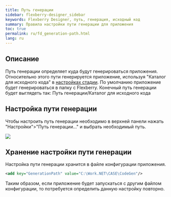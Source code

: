 ```yaml
---
title: Путь генерации
sidebar: flexberry-designer_sidebar
keywords: Flexberry Designer, путь, генерация, исходный код
summary: Правила настройки пути генерации для приложения
toc: true
permalink: ru/fd_generation-path.html
lang: ru
---
```


## Описание

Путь генерации определяет куда будут генерироваться приложения. Относительно этого пути генерируется приложение, используя "Каталог для исходного кода" в [настройках стадии](fd_project-customization.html). По умолчанию приложение будет генерироваться в папку с Flexberry. Конечный путь генерации будет выглядеть так: 
Путь генерации/Каталог для исходного кода

## Настройка пути генерации

Чтобы настроить путь генерации необходимо в верхней панели нажать "Настройки">"Путь генерации..." и выбрать необходимый путь.

![](/images/pages/products/flexberry-designer/generate/generation-path-setup.png)

## Хранение настройки пути генерации

Настройка пути генерации хранится в файле конфигурации приложения.

```xml
<add key="GenerationPath" value="C:\Work.NET\CASE\CodeGen"/>
```
Таким образом, если приложение будет запускаться с другим файлом конфигурации, то потребуется определить данную настройку повторно.
 
